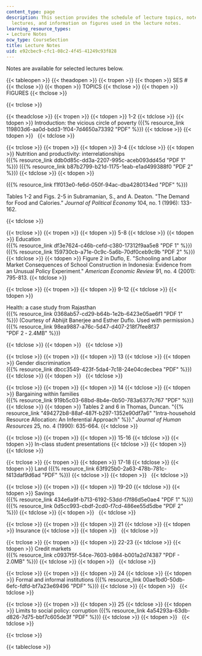 ```yaml
---
content_type: page
description: This section provides the schedule of lecture topics, notes from selected
  lectures, and information on figures used in the lecture notes.
learning_resource_types:
- Lecture Notes
ocw_type: CourseSection
title: Lecture Notes
uid: e92cbec9-cfc1-08c2-4f45-41249c93f828
---
```


Notes are available for selected lectures below.

{{< tableopen >}}
{{< theadopen >}}
{{< tropen >}}
{{< thopen >}}
SES #
{{< thclose >}}
{{< thopen >}}
TOPICS
{{< thclose >}}
{{< thopen >}}
FIGURES
{{< thclose >}}

{{< trclose >}}

{{< theadclose >}}
{{< tropen >}}
{{< tdopen >}}
1-2
{{< tdclose >}}
{{< tdopen >}}
Introduction: the vicious circle of poverty ({{% resource_link 119803d6-aa0d-bdd3-1f04-7d4650a73392 "PDF" %}})
{{< tdclose >}}
{{< tdopen >}}
 
{{< tdclose >}}

{{< trclose >}}
{{< tropen >}}
{{< tdopen >}}
3-4
{{< tdclose >}}
{{< tdopen >}}
Nutrition and productivity: interrelationships  
({{% resource_link ddb0d85c-dd3a-2207-995c-aceb093dd45d "PDF 1" %}}) ({{% resource_link b87b2799-b21d-1175-1eab-e1ad499388f0 "PDF 2" %}})
{{< tdclose >}}
{{< tdopen >}}


({{% resource_link f1f013e0-fe6d-050f-94ac-dba4280134ed "PDF" %}})

Tables 1-2 and Figs. 2-5 in Subramanian, S., and A. Deaton. "The Demand for Food and Calories." _Journal of Political Economy_ 104, no. 1 (1996): 133-162.


{{< tdclose >}}

{{< trclose >}}
{{< tropen >}}
{{< tdopen >}}
5-8
{{< tdclose >}}
{{< tdopen >}}
Education  
({{% resource_link df3e7624-c46b-cefd-c380-17312f9aa5e8 "PDF 1" %}}) ({{% resource_link 159730cb-a71e-0c9c-5a6b-70df0ceb9c9b "PDF 2" %}})
{{< tdclose >}}
{{< tdopen >}}
Figure 2 in Duflo, E. "Schooling and Labor Market Consequences of School Construction in Indonesia: Evidence from an Unusual Policy Experiment." _American Economic Review_ 91, no. 4 (2001): 795-813.
{{< tdclose >}}

{{< trclose >}}
{{< tropen >}}
{{< tdopen >}}
9-12
{{< tdclose >}}
{{< tdopen >}}


Health: a case study from Rajasthan  
({{% resource_link 0368ab57-cd29-b64b-1e2b-6423e05ae6f1 "PDF 1" %}}) (Courtesy of Abhijit Banerjee and Esther Duflo. Used with permission.) ({{% resource_link 98ea9887-a76c-5d47-d407-218f7fee8f37 "PDF 2 ‑ 2.4MB" %}})


{{< tdclose >}}
{{< tdopen >}}
 
{{< tdclose >}}

{{< trclose >}}
{{< tropen >}}
{{< tdopen >}}
13
{{< tdclose >}}
{{< tdopen >}}
Gender discrimination  
({{% resource_link dbcc3549-423f-5da4-7c18-24e04cdecbea "PDF" %}})
{{< tdclose >}}
{{< tdopen >}}
 
{{< tdclose >}}

{{< trclose >}}
{{< tropen >}}
{{< tdopen >}}
14
{{< tdclose >}}
{{< tdopen >}}
Bargaining within families  
({{% resource_link 919b5c03-68bd-8b4e-0b50-783a6377c767 "PDF" %}})
{{< tdclose >}}
{{< tdopen >}}
Tables 2 and 6 in Thomas, Duncan. "{{% resource_link "494272b8-88af-487f-b297-1352e90df7a6" "Intra-household Resource Allocation: An Inferential Approach" %}}." _Journal of Human Resources_ 25, no. 4 (1990): 635-664.
{{< tdclose >}}

{{< trclose >}}
{{< tropen >}}
{{< tdopen >}}
15-16
{{< tdclose >}}
{{< tdopen >}}
In-class student presentations
{{< tdclose >}}
{{< tdopen >}}
 
{{< tdclose >}}

{{< trclose >}}
{{< tropen >}}
{{< tdopen >}}
17-18
{{< tdclose >}}
{{< tdopen >}}
Land ({{% resource_link 63f925b0-2a63-478b-781c-f413daf9d6ad "PDF" %}})
{{< tdclose >}}
{{< tdopen >}}
 
{{< tdclose >}}

{{< trclose >}}
{{< tropen >}}
{{< tdopen >}}
19-20
{{< tdclose >}}
{{< tdopen >}}
Savings  
({{% resource_link 434e6a9f-b713-6192-53dd-f7f86d5e0ae4 "PDF 1" %}}) ({{% resource_link 0d5cc993-cbdf-2cd0-f7cd-486ee55d5dbe "PDF 2" %}})
{{< tdclose >}}
{{< tdopen >}}
 
{{< tdclose >}}

{{< trclose >}}
{{< tropen >}}
{{< tdopen >}}
21
{{< tdclose >}}
{{< tdopen >}}
Insurance
{{< tdclose >}}
{{< tdopen >}}
 
{{< tdclose >}}

{{< trclose >}}
{{< tropen >}}
{{< tdopen >}}
22-23
{{< tdclose >}}
{{< tdopen >}}
Credit markets  
({{% resource_link c0937f5f-54ce-7603-b984-b001a2d74387 "PDF - 2.0MB" %}})
{{< tdclose >}}
{{< tdopen >}}
 
{{< tdclose >}}

{{< trclose >}}
{{< tropen >}}
{{< tdopen >}}
24
{{< tdclose >}}
{{< tdopen >}}
Formal and informal institutions ({{% resource_link 00ae1bd0-50db-6efc-fdfd-bf7a23e69496 "PDF" %}})
{{< tdclose >}}
{{< tdopen >}}
 
{{< tdclose >}}

{{< trclose >}}
{{< tropen >}}
{{< tdopen >}}
25
{{< tdclose >}}
{{< tdopen >}}
Limits to social policy: corruption ({{% resource_link 4a54293a-63db-d826-7d75-bbf7c605de3f "PDF" %}})
{{< tdclose >}}
{{< tdopen >}}
 
{{< tdclose >}}

{{< trclose >}}

{{< tableclose >}}
